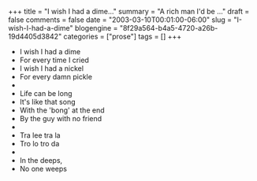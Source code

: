 +++
title = "I wish I had a dime..."
summary = "A rich man I'd be ..."
draft = false
comments = false
date = "2003-03-10T00:01:00-06:00"
slug = "I-wish-I-had-a-dime"
blogengine = "8f29a564-b4a5-4720-a26b-19d4405d3842"
categories = ["prose"]
tags = []
+++

<ul>
	<li>I wish I had a dime</li>
	<li>For every time I cried</li>
	<li>I wish I had a nickel</li>
	<li>For every damn pickle</li>
	<li>&nbsp;</li>
	<li>Life can be long</li>
	<li>It&#39;s like that song</li>
	<li>With the &#39;bong&#39; at the end</li>
	<li>By the guy with no friend</li>
	<li>&nbsp;</li>
	<li>Tra lee tra la</li>
	<li>Tro lo tro da</li>
	<li>&nbsp;</li>
	<li>In the deeps,</li>
	<li>No one weeps</li>
</ul>

